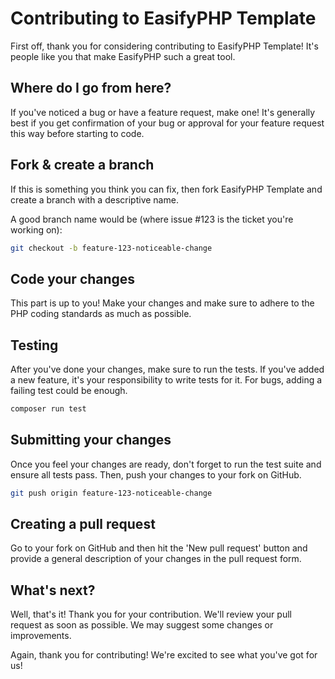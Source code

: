 # Contributing to EasifyPHP Template

First off, thank you for considering contributing to EasifyPHP Template! It's people like you that make EasifyPHP such a
great tool.

## Where do I go from here?

If you've noticed a bug or have a feature request, make one! It's generally best if you get confirmation of your bug or
approval for your feature request this way before starting to code.

## Fork & create a branch

If this is something you think you can fix, then fork EasifyPHP Template and create a branch with a descriptive name.

A good branch name would be (where issue #123 is the ticket you're working on):

```bash
git checkout -b feature-123-noticeable-change
```

## Code your changes

This part is up to you! Make your changes and make sure to adhere to the PHP coding standards as much as possible.

## Testing

After you've done your changes, make sure to run the tests. If you've added a new feature, it's your responsibility to
write tests for it. For bugs, adding a failing test could be enough.

```bash
composer run test
```

## Submitting your changes

Once you feel your changes are ready, don't forget to run the test suite and ensure all tests pass. Then, push your
changes to your fork on GitHub.

```bash
git push origin feature-123-noticeable-change
```

## Creating a pull request

Go to your fork on GitHub and then hit the 'New pull request' button and provide a general description of your changes
in the pull request form.

## What's next?

Well, that's it! Thank you for your contribution. We'll review your pull request as soon as possible. We may suggest
some changes or improvements.

Again, thank you for contributing! We're excited to see what you've got for us!
